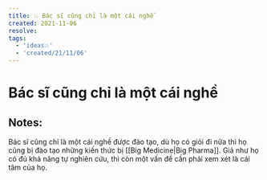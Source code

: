 ```yaml
---
title: 💥 Bác sĩ cũng chỉ là một cái nghề
created: 2021-11-06
resolve: 
tags:
  - 'ideas💥'
  - 'created/21/11/06'
---
```


# Bác sĩ cũng chỉ là một cái nghề

## Notes:
Bác sĩ cũng chỉ là một cái nghề được đào tạo, dù họ có giỏi đi nữa thì họ cũng bị đào tạo những kiến thức bị [[Big Medicine|Big Pharma]]. Giả như họ có đủ khả năng tự nghiên cứu, thì còn một vấn đề cần phải xem xét là cái tâm của họ.
